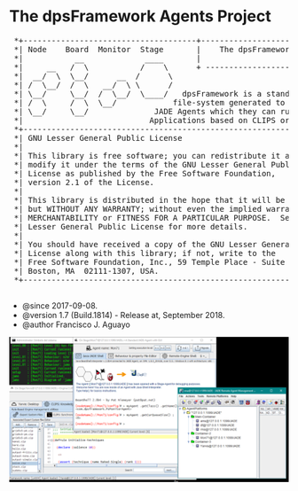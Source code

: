 # The dpsFramework Agents Project

<pre>
 *+-------------------------------------+------------------------------------+
 *| Node    Board  Monitor  Stage       |    The dpsFramework Agents Project |
 *|           __             ____       |                                    |
 *|     __   /  \           /    \      + -----------------------------------|
 *|  __/  \  \__/      __  /      \                                          |
 *| /  \__/  /  \   __/  \ \      /                                          |
 *| \__/     \__/  /  \__/  \____/   dpsFramework is a standard directory on |
 *| /  \     /  \  \__/            file-system generated to launch groups of |
 *| \__/     \__/              JADE Agents which they can run Expert Systems |
 *|                           Applications based on CLIPS or Jess Technology.|
 *+--------------------------------------------------------------------------+
 *| GNU Lesser General Public License                                        |
 *|                                                                          |
 *| This library is free software; you can redistribute it and/or            |
 *| modify it under the terms of the GNU Lesser General Public               |
 *| License as published by the Free Software Foundation,                    |
 *| version 2.1 of the License.                                              |
 *|                                                                          |
 *| This library is distributed in the hope that it will be useful,          |
 *| but WITHOUT ANY WARRANTY; without even the implied warranty of           |
 *| MERCHANTABILITY or FITNESS FOR A PARTICULAR PURPOSE.  See the GNU        |
 *| Lesser General Public License for more details.                          |
 *|                                                                          |
 *| You should have received a copy of the GNU Lesser General Public         |
 *| License along with this library; if not, write to the                    |
 *| Free Software Foundation, Inc., 59 Temple Place - Suite 330,             |
 *| Boston, MA  02111-1307, USA.                                             |
 *+--------------------------------------------------------------------------+
 
</pre>
 
 * @since 2017-09-08.
 * @version 1.7 (Build.1814) - Release at, September 2018.
 * @author Francisco J. Aguayo
 
![Some psAgents' Fron-End](docs/images/readme-frontend-2agents.png)
